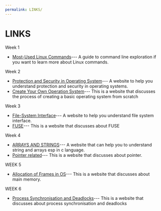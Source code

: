 ```yaml
---
permalink: LINKS/
---
```


# LINKS
Week 1
- [Most-Used Linux Commands](https://kinsta.com/blog/linux-commands/)---
  A guide to command line exploration if you want to learn more about Linux commands.
  
Week 2
- [Protection and Security in Operating System](https://www.scaler.com/topics/protection-and-security-in-operating-system/#)---
  A website to help you understand protection and security in operating systems.
- [Create Your Own Operation System]( https://medium.com/@mekaladahanayaka80/create-your-own-operating-system-a4b1c179c28f)---
  This is a website that discusses the process of creating a basic operating system from scratch

Week 3
- [File-System Interface](https://www.cs.uic.edu/~jbell/CourseNotes/OperatingSystems/11_FileSystemInterface.html)---
  A website to help you understand file system interface.
- [FUSE](https://www.cs.uic.edu/~jbell/CourseNotes/OperatingSystems/11_FileSystemInterface.html)---
  This is a website that discusses about FUSE

Week 4
- [ARRAYS AND STRINGS](https://www.sathyabama.ac.in/sites/default/files/course-material/2020-10/UNIT-3_0.pdf)---
  A website that can help you to understand string and arrays esp in c language.
- [Pointer related](https://www.programiz.com/c-programming/c-pointers)---
  This is a website that discusses about pointer.

WEEK 5
- [Allocation of Frames in OS](https://www.javatpoint.com/allocation-of-frames-in-os)---
  This is a website that discusses about main memory.

WEEK 6
- [Process Synchronisation and Deadlocks](https://humphryscomputing.com/Notes/OS/synch.html)---
  This is a website that discusses about process synchronisation and deadlocks
